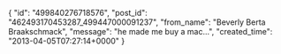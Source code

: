  {
   "id": "499840276718576",
   "post_id": "462493170453287_499447000091237",
   "from_name": "Beverly Berta Braakschmack",
   "message": "he made me buy a mac...",
   "created_time": "2013-04-05T07:27:14+0000"
 }
